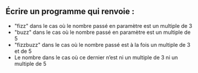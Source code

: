 ## Écrire un programme qui renvoie :

* "fizz" dans le cas où le nombre passé en paramètre est un multiple de 3
* "buzz" dans le cas où le nombre passé en paramètre est un multiple de 5
* "fizzbuzz" dans le cas où le nombre passé est à la fois un multiple de 3 et de 5
* Le nombre dans le cas où ce dernier n’est ni un multiple de 3 ni un multiple de 5
